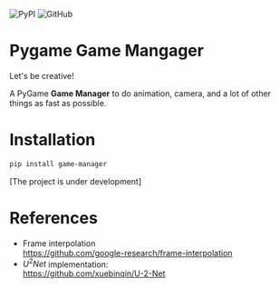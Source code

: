 ![PyPI](https://img.shields.io/pypi/v/game-manager?color=%233775A9&label=pypi%20package&style=plastic)
![GitHub](https://img.shields.io/github/license/mmaleki92/GameMananger?style=plastic)

# Pygame Game Mangager

Let's be creative!

A PyGame **Game Manager** to do animation, camera, and a lot of other things as fast as possible.

# Installation
```bash
pip install game-manager
```

[The project is under development]

# References
- Frame interpolation </br>
https://github.com/google-research/frame-interpolation 
- $U^2 Net$ implementation: </br>
https://github.com/xuebinqin/U-2-Net
